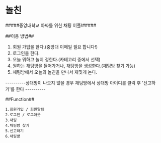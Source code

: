 # 놀친



#####중앙대학교 아싸를 위한 채팅 어플!#####

##이용 방법##

1. 회원 가입을 한다.(중앙대 이메일 필요 합니다!)
2. 로그인을 한다.
3. 오늘 뭐하고 놀지 정한다.(카테고리 중에서 선택)
4. 원하는 채팅방을 들어가거나, 채팅방을 생성한다.(채팅방 찾기 가능)
5. 채팅방에서 오늘의 놀친을 만나서 재밋게 논다.

----------상대방이 나오지 않을 경우 채팅방에서 상대방 아이디를 클릭 후 '신고하기'를 한다 ----------


##Function##

    1.회원가입 / 회원탈퇴
    2.로그인 / 로그아웃
    3.채팅
    4.채팅방 찾기
    5.신고하기
    6.채팅방
